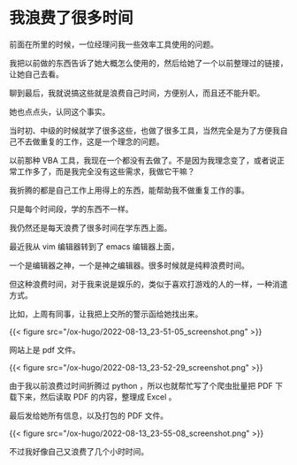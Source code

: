 # 我浪费了很多时间


前面在所里的时候，一位经理问我一些效率工具使用的问题。

我把以前做的东西告诉了她大概怎么使用的，然后给她了一个以前整理过的链接，让她自己去看。

聊到最后，我就说搞这些就是浪费自己时间，方便别人，而且还不能升职。

她也点点头，认同这个事实。

当时初、中级的时候就学了很多这些，也做了很多工具，当然完全是为了方便我自己不去做重复的工作，这是一个理念的问题。

以前那种 VBA 工具，我现在一个都没有去做了。不是因为我理念变了，或者说正常工作多了，而是我完全没有这些需求，我做它干嘛？

我折腾的都是自己工作上用得上的东西，能帮助我不做重复工作的事。

只是每个时间段，学的东西不一样。

我仍然还是每天浪费了很多时间在学东西上面。

最近我从 vim 编辑器转到了 emacs 编辑器上面，

一个是编辑器之神，一个是神之编辑器。很多时候就是纯粹浪费时间。

但这种浪费时间，对于我来说是娱乐的，类似于喜欢打游戏的人的一样，一种消遣方式。

比如，上周有同事，让我把上交所的警示函给她找出来。

{{< figure src="/ox-hugo/2022-08-13_23-51-05_screenshot.png" >}}

网站上是 pdf 文件。

{{< figure src="/ox-hugo/2022-08-13_23-52-29_screenshot.png" >}}

由于我以前浪费过时间折腾过 python ，所以也就帮忙写了个爬虫批量把 PDF 下载下来，然后读取 PDF 的内容，整理成 Excel 。

最后发给她所有信息，以及打包的 PDF 文件。

{{< figure src="/ox-hugo/2022-08-13_23-55-08_screenshot.png" >}}

不过我好像自己又浪费了几个小时时间。

